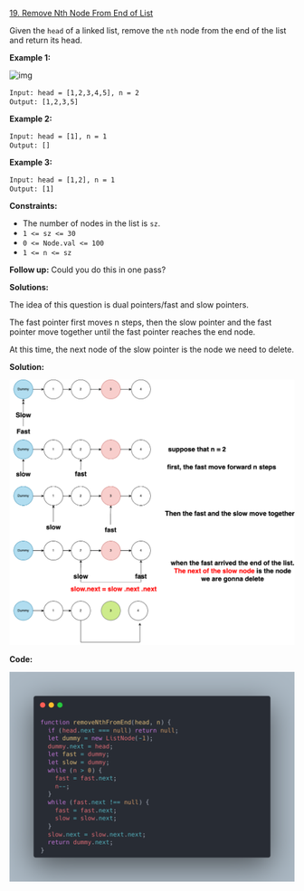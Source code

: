 [19. Remove Nth Node From End of List](https://leetcode.com/problems/remove-nth-node-from-end-of-list/)



Given the `head` of a linked list, remove the `nth` node from the end of the list and return its head.

 

**Example 1:**

![img](https://assets.leetcode.com/uploads/2020/10/03/remove_ex1.jpg)

```
Input: head = [1,2,3,4,5], n = 2
Output: [1,2,3,5]
```

**Example 2:**

```
Input: head = [1], n = 1
Output: []
```

**Example 3:**

```
Input: head = [1,2], n = 1
Output: [1]
```

 

**Constraints:**

- The number of nodes in the list is `sz`.
- `1 <= sz <= 30`
- `0 <= Node.val <= 100`
- `1 <= n <= sz`

 

**Follow up:** Could you do this in one pass?

**Solutions:**

The idea of ​​this question is dual pointers/fast and slow pointers.

The fast pointer first moves n steps, then the slow pointer and the fast pointer move together until the fast pointer reaches the end node.

At this time, the next node of the slow pointer is the node we need to delete.


**Solution:**

![alt text](19.drawio.png)

**Code:**

![alt text](19.png)